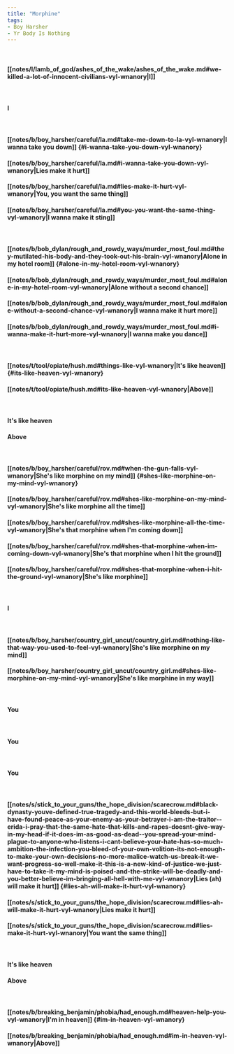 ```yaml
---
title: "Morphine"
tags:
- Boy Harsher
- Yr Body Is Nothing
---
```

&nbsp;
#### [[notes/l/lamb_of_god/ashes_of_the_wake/ashes_of_the_wake.md#we-killed-a-lot-of-innocent-civilians-vyl-wnanory|I]]
&nbsp;
#### I
&nbsp;
#### [[notes/b/boy_harsher/careful/la.md#take-me-down-to-la-vyl-wnanory|I wanna take you down]] {#i-wanna-take-you-down-vyl-wnanory}
#### [[notes/b/boy_harsher/careful/la.md#i-wanna-take-you-down-vyl-wnanory|Lies make it hurt]]
#### [[notes/b/boy_harsher/careful/la.md#lies-make-it-hurt-vyl-wnanory|You, you want the same thing]]
#### [[notes/b/boy_harsher/careful/la.md#you-you-want-the-same-thing-vyl-wnanory|I wanna make it sting]]
&nbsp;
#### [[notes/b/bob_dylan/rough_and_rowdy_ways/murder_most_foul.md#they-mutilated-his-body-and-they-took-out-his-brain-vyl-wnanory|Alone in my hotel room]] {#alone-in-my-hotel-room-vyl-wnanory}
#### [[notes/b/bob_dylan/rough_and_rowdy_ways/murder_most_foul.md#alone-in-my-hotel-room-vyl-wnanory|Alone without a second chance]]
#### [[notes/b/bob_dylan/rough_and_rowdy_ways/murder_most_foul.md#alone-without-a-second-chance-vyl-wnanory|I wanna make it hurt more]]
#### [[notes/b/bob_dylan/rough_and_rowdy_ways/murder_most_foul.md#i-wanna-make-it-hurt-more-vyl-wnanory|I wanna make you dance]]
&nbsp;
#### [[notes/t/tool/opiate/hush.md#things-like-vyl-wnanory|It's like heaven]] {#its-like-heaven-vyl-wnanory}
#### [[notes/t/tool/opiate/hush.md#its-like-heaven-vyl-wnanory|Above]]
&nbsp;
#### It's like heaven
#### Above
&nbsp;
#### [[notes/b/boy_harsher/careful/rov.md#when-the-gun-falls-vyl-wnanory|She's like morphine on my mind]] {#shes-like-morphine-on-my-mind-vyl-wnanory}
#### [[notes/b/boy_harsher/careful/rov.md#shes-like-morphine-on-my-mind-vyl-wnanory|She's like morphine all the time]]
#### [[notes/b/boy_harsher/careful/rov.md#shes-like-morphine-all-the-time-vyl-wnanory|She's that morphine when I'm coming down]]
#### [[notes/b/boy_harsher/careful/rov.md#shes-that-morphine-when-im-coming-down-vyl-wnanory|She's that morphine when I hit the ground]]
#### [[notes/b/boy_harsher/careful/rov.md#shes-that-morphine-when-i-hit-the-ground-vyl-wnanory|She's like morphine]]
&nbsp;
#### I
&nbsp;
#### [[notes/b/boy_harsher/country_girl_uncut/country_girl.md#nothing-like-that-way-you-used-to-feel-vyl-wnanory|She's like morphine on my mind]]
#### [[notes/b/boy_harsher/country_girl_uncut/country_girl.md#shes-like-morphine-on-my-mind-vyl-wnanory|She's like morphine in my way]]
&nbsp;
#### You
&nbsp;
#### You
&nbsp;
#### You
&nbsp;
#### [[notes/s/stick_to_your_guns/the_hope_division/scarecrow.md#black-dynasty-youve-defined-true-tragedy-and-this-world-bleeds-but-i-have-found-peace-as-your-enemy-as-your-betrayer-i-am-the-traitor--erida-i-pray-that-the-same-hate-that-kills-and-rapes-doesnt-give-way-in-my-head-if-it-does-im-as-good-as-dead--you-spread-your-mind-plague-to-anyone-who-listens-i-cant-believe-your-hate-has-so-much-ambition-the-infection-you-bleed-of-your-own-volition-its-not-enough-to-make-your-own-decisions-no-more-malice-watch-us-break-it-we-want-progress-so-well-make-it-this-is-a-new-kind-of-justice-we-just-have-to-take-it-my-mind-is-poised-and-the-strike-will-be-deadly-and-you-better-believe-im-bringing-all-hell-with-me-vyl-wnanory|Lies (ah) will make it hurt]] {#lies-ah-will-make-it-hurt-vyl-wnanory}
#### [[notes/s/stick_to_your_guns/the_hope_division/scarecrow.md#lies-ah-will-make-it-hurt-vyl-wnanory|Lies make it hurt]]
#### [[notes/s/stick_to_your_guns/the_hope_division/scarecrow.md#lies-make-it-hurt-vyl-wnanory|You want the same thing]]
&nbsp;
#### It's like heaven
#### Above
&nbsp;
#### [[notes/b/breaking_benjamin/phobia/had_enough.md#heaven-help-you-vyl-wnanory|I'm in heaven]] {#im-in-heaven-vyl-wnanory}
#### [[notes/b/breaking_benjamin/phobia/had_enough.md#im-in-heaven-vyl-wnanory|Above]]
